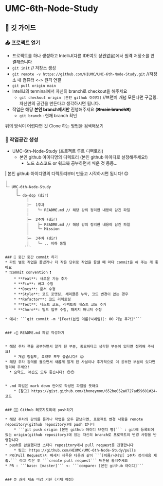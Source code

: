 # UMC-6th-Node-Study
## 📝 깃 가이드 


### 📤 프로젝트 열기
* 프로젝트를 하나 생성하고 IntelliJ(다른 IDE여도 상관없음)에서 원격 저장소를 연결해줍니다
* ```git init``` // 저장소 생성
* ```git remote -v https://github.com/HIUMC/UMC-6th-Node-Study.git```  //저장소 내 컴퓨터 <-> 원격 연결
* ```git pull origin main```
* IntelliJ의 terminal에서 자신의 branch로 checkout을 해주세요
    * ```git checkout origin [본인 github 아이디]```  //브랜치 개념 모른다면 구글링. 자신만의 공간을 만든다고 생각하시면 됩니다.
* 작업은 해당 **본인 branch에서만** 진행해주세요 **(~~❌main branch❌~~)**
    * ```git branch``` : 현재 branch 확인

위의 방식이 어렵다면 깃 Clone 하는 방법을 검색해보기

### 🏡 작업공간 생성
* UMC-6th-Node-Study (프로젝트 루트 디렉토리)
    * 본인 github 아이디명의 디렉토리 (본인 github 아이디로 설정해주세요!)
        * 노드 소스코드 or 워크북 공부하면서 배운 것 등등...


| 본인 github 아이디명의 디렉토리부터 만들고 시작하시면 됩니다! 😊
```
│
└─ UMC-6th-Node-Study
     │
     └─ do-dop (dir)
          │ 
          ├─  1주차
          |    └─ README.md // 해당 강의 정리한 내용이 담긴 파일
          |
          ├─  2주차 (dir)
          │    ├─ README.md // 해당 강의 정리한 내용이 담긴 파일
          │    └─ Mission
          │
          ├─  3주차 (dir)
          │    └─ .. 이하 동일
         ```

### 💾 중간 중간 commit 하기
* 파트 별로 작업을 끝냈거나 더 작은 단위로 작업을 끝낼 때 마다 commit을 해 주는 게 좋아요
* ❗commit convention ❗️
    * **Feat**: 새로운 기능 추가
    * **Fix**: 버그 수정
    * **Docs**: 문서 수정
    * **Style**: 코드 포맷팅, 세미콜론 누락, 코드 변경이 없는 경우
    * **Refactor**: 코드 리펙토링
    * **Test**: 테스트 코드, 리펙토링 테스트 코드 추가
    * **Chore**: 빌드 업무 수정, 패키지 매니저 수정

* 예시: ```git commit -m "[Feat(본인 이름(닉네임)): OO 기능 추가]"```


### ✍🏻 README.md 파일 작성하기


* 해당 주차 책을 공부하면서 알게 된 부분, 중요하다고 생각한 부분이 있다면 정리해 주세요!
    * 개념 정립도, 요약도 모두 좋습니다! 😊
* 해당 주차 강의를 들으면서 새롭게 알게 된 사실이나 추가적으로 더 공부한 부분이 있다면 정리해 주세요!
  * 요약도, 복습도 모두 좋습니다! 😊😊


* .md 파일은 mark down 언어로 작성된 파일을 뜻해요
    * [참고] https://gist.github.com/ihoneymon/652be052a0727ad59601#24-코드


### 🙌🏻 Github 레포지토리에 push하기

* 해당 주차의 강의를 듣거나 작업을 모두 끝냈다면, 프로젝트 변경 사항을 remote repository(github repository)에 push 합니다
    * ```git push origin [본인 github 아이디 브랜치 명]``` : git에 등록되어 있는 origin(github repository)에 있는 자신의 branch로 프로젝트의 변경 사항을 반영합니다
* push를 완료했다면 스터디 repository에서 pull request를 진행합니다
    * 링크: https://github.com/HIUMC/UMC-6th-Node-Study/pulls
* PR(Pull Request)시 메세지 제목은 다음과 같이 ```[이름/닉네임] 1주차 정리내용 제출.``` 라고 적은 후 ```create pull request``` 버튼을 눌러주세요
* PR : ```base: [master]``` <- ```compare: [본인 github 아이디]```


### ⏰ 과제 제출 마감 기한 (기재 예정)

